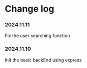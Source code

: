 # Change log

### 2024.11.11
Fix the user searching function

### 2024.11.10
Init the basic backEnd using express
<br/>

